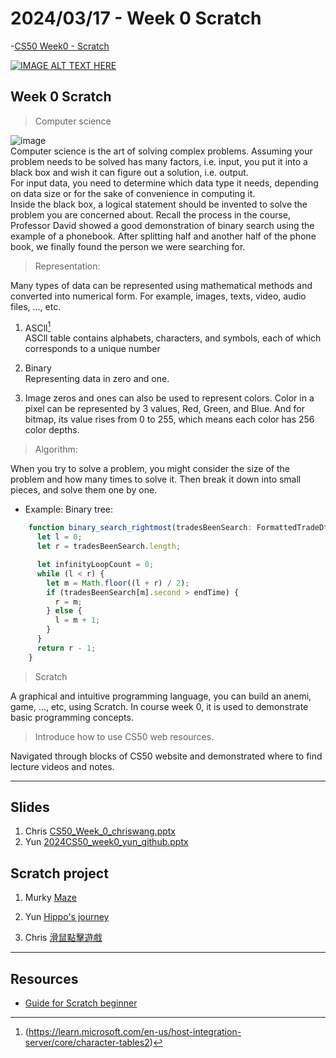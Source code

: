 # 2024/03/17 - Week 0 Scratch
-[CS50 Week0 - Scratch](https://cs50.harvard.edu/x/2024/weeks/0/)

[![IMAGE ALT TEXT HERE](https://img.youtube.com/vi/3LPJfIKxwWc/0.jpg)](https://youtu.be/3LPJfIKxwWc)

## Week 0 Scratch
>  Computer science

![image](https://github.com/Tech-Book-Community/CS50/assets/149700108/8e100360-1bf7-4bf9-9cee-f6a8e0069315)
</br>
Computer science is the art of solving complex problems. 
Assuming your problem needs to be solved has many factors, i.e. input, you put it into a black box and wish it can figure out a solution, i.e. output.  
For input data, you need to determine which data type it needs, depending on data size or for the sake of convenience in computing it.  
Inside the black box, a logical statement should be invented to solve the problem you are concerned about. Recall the process in the course, Professor David showed a good demonstration of binary search using the example of a phonebook. After splitting half and another half of the phone book, we finally found the person we were searching for.

> Representation:

Many types of data can be represented using mathematical methods and converted into numerical form. For example, images, texts, video, audio files, ..., etc.
    
1.  ASCll[^1]    
ASCll table contains alphabets, characters, and symbols, each of which corresponds to a unique number

2. Binary    
Representing data in zero and one.

3. Image
zeros and ones can also be used to represent colors. Color in a pixel can be represented by 3 values, Red, Green, and Blue. And for bitmap, its value rises from 0 to 255, which means each color has 256 color depths. 
 
 > Algorithm:

 When you try to solve a problem, you might consider the size of the problem and how many times to solve it. Then break it down into small pieces, and solve them one by one.</br>
    
* Example: Binary tree: 
```typescript
    function binary_search_rightmost(tradesBeenSearch: FormattedTradeDto[], endTime: number): number {
      let l = 0;
      let r = tradesBeenSearch.length;

      let infinityLoopCount = 0;
      while (l < r) {
        let m = Math.floor((l + r) / 2);
        if (tradesBeenSearch[m].second > endTime) {
          r = m;
        } else {
          l = m + 1;
        }
      }
      return r - 1;
    }
```

> Scratch

A graphical and intuitive programming language, you can build an anemi, game, ..., etc, using Scratch.
In course week 0, it is used to demonstrate basic programming concepts.

> Introduce how to use CS50 web resources.

Navigated through blocks of CS50 website and demonstrated where to find lecture videos and notes.

---
## Slides
1. Chris
[CS50_Week_0_chriswang.pptx](https://github.com/Tech-Book-Community/CS50/files/14636028/CS50_Week_0_chriswang.pptx)
2. Yun
[2024CS50_week0_yun_github.pptx](https://github.com/Tech-Book-Community/CS50/files/14636021/2024CS50_week0_yun_github.pptx)

## Scratch project
1. Murky 
[Maze](https://scratch.mit.edu/projects/984715599)

2. Yun
[Hippo's journey](https://scratch.mit.edu/projects/951100864)

3. Chris
[滑鼠點擊遊戲](https://scratch.mit.edu/projects/984234855)

---
## Resources

* [Guide for Scratch beginner](http://scratch.mit.edu.ideas)

[^1]:(<https://learn.microsoft.com/en-us/host-integration-server/core/character-tables2>)

